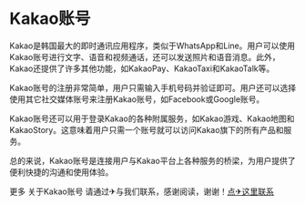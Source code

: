 # Kakao账号

Kakao是韩国最大的即时通讯应用程序，类似于WhatsApp和Line。用户可以使用Kakao账号进行文字、语音和视频通话，还可以发送照片和语音消息。此外，Kakao还提供了许多其他功能，如KakaoPay、KakaoTaxi和KakaoTalk等。

Kakao账号的注册非常简单，用户只需输入手机号码并验证即可。用户还可以选择使用其它社交媒体账号来注册Kakao账号，如Facebook或Google账号。

Kakao账号还可以用于登录Kakao的各种附属服务，如Kakao游戏、Kakao地图和KakaoStory。这意味着用户只需一个账号就可以访问Kakao旗下的所有产品和服务。

总的来说，Kakao账号是连接用户与Kakao平台上各种服务的桥梁，为用户提供了便利快捷的沟通和使用体验。

更多 关于Kakao账号 请通过✈与我们联系，感谢阅读，谢谢！[点✈这里联系](https://t.me/gngwzh)